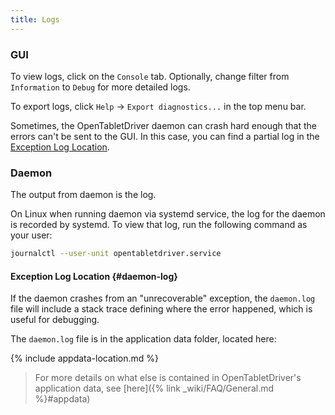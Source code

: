 ```yaml
---
title: Logs
---
```


### GUI

To view logs, click on the `Console` tab. Optionally, change filter from `Information` to `Debug` for more detailed logs.

To export logs, click `Help` -> `Export diagnostics...` in the top menu bar.

Sometimes, the OpenTabletDriver daemon can crash hard enough that the errors can't be
sent to the GUI. In this case, you can find a
partial log in the [Exception Log Location](#daemon-log).

### Daemon

The output from daemon is the log.

On Linux when running daemon via systemd service, the log for the daemon is recorded by systemd.
To view that log, run the following command as your user:

```bash
journalctl --user-unit opentabletdriver.service
```

#### Exception Log Location {#daemon-log}

If the daemon crashes from an "unrecoverable" exception, the `daemon.log` file will
include a stack trace defining where the error happened, which is useful for debugging.

The `daemon.log` file is in the application data folder, located here:

{% include appdata-location.md %}

> For more details on what else is contained in OpenTabletDriver's application data,
  see [here]({% link _wiki/FAQ/General.md %}#appdata)
